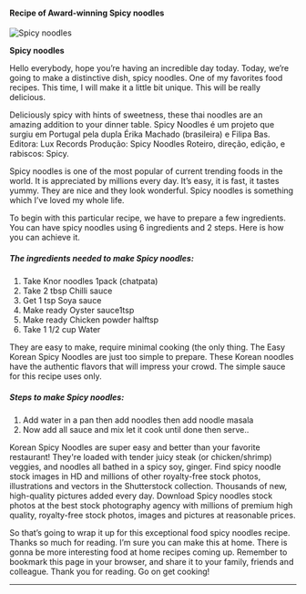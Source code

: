             

#### Recipe of Award-winning Spicy noodles

![Spicy noodles](https://img-global.cpcdn.com/recipes/a7fdb04e22dee6fd/751x532cq70/spicy-noodles-recipe-main-photo.jpg)

**Spicy noodles**

Hello everybody, hope you’re having an incredible day today. Today, we’re going to make a distinctive dish, spicy noodles. One of my favorites food recipes. This time, I will make it a little bit unique. This will be really delicious.

Deliciously spicy with hints of sweetness, these thai noodles are an amazing addition to your dinner table. Spicy Noodles é um projeto que surgiu em Portugal pela dupla Érika Machado (brasileira) e Filipa Bas. Editora: Lux Records Produção: Spicy Noodles Roteiro, direção, edição, e rabiscos: Spicy.

Spicy noodles is one of the most popular of current trending foods in the world. It is appreciated by millions every day. It’s easy, it is fast, it tastes yummy. They are nice and they look wonderful. Spicy noodles is something which I’ve loved my whole life.

To begin with this particular recipe, we have to prepare a few ingredients. You can have spicy noodles using 6 ingredients and 2 steps. Here is how you can achieve it.

##### The ingredients needed to make Spicy noodles:

1.  Take Knor noodles 1pack (chatpata)
2.  Take 2 tbsp Chilli sauce
3.  Get 1 tsp Soya sauce
4.  Make ready Oyster sauce1tsp
5.  Make ready Chicken powder halftsp
6.  Take 1 1/2 cup Water

They are easy to make, require minimal cooking (the only thing. The Easy Korean Spicy Noodles are just too simple to prepare. These Korean noodles have the authentic flavors that will impress your crowd. The simple sauce for this recipe uses only.

##### Steps to make Spicy noodles:

1.  Add water in a pan then add noodles then add noodle masala
2.  Now add all sauce and mix let it cook until done then serve..

Korean Spicy Noodles are super easy and better than your favorite restaurant! They're loaded with tender juicy steak (or chicken/shrimp) veggies, and noodles all bathed in a spicy soy, ginger. Find spicy noodle stock images in HD and millions of other royalty-free stock photos, illustrations and vectors in the Shutterstock collection. Thousands of new, high-quality pictures added every day. Download Spicy noodles stock photos at the best stock photography agency with millions of premium high quality, royalty-free stock photos, images and pictures at reasonable prices.

So that’s going to wrap it up for this exceptional food spicy noodles recipe. Thanks so much for reading. I’m sure you can make this at home. There is gonna be more interesting food at home recipes coming up. Remember to bookmark this page in your browser, and share it to your family, friends and colleague. Thank you for reading. Go on get cooking!

* * *
